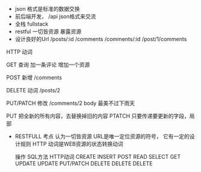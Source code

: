 - json 格式是标准的数据交换 
- 前后端开发， /api json格式来交流
- 全栈 fullstack 
- restful 一切皆资源
  暴露资源
- 设计良好的Url
  /posts/:id
  /comments
  /comments/:id
  /post/1/comments

HTTP 动词

GET 查询
    加一条评论  增加一个资源

POST 新增  /comments

DELETE 动词 /posts/2

PUT/PATCH  修改 
  /comments/2 body 最美不过下雨天

PUT 把全新的所有内容，去替换掉旧的内容
PTATCH 只要传递要更新的字段，局部

- RESTFULL 考点
  认为一切皆资源 URL是唯一定位资源的符号，
  它有一定的设计规则
  HTTP 动词是WEB资源的状态转换动词

  操作          SQL方法         HTTP动词
  CREATE      INSERT          POST
  READ        SELECT          GET
  UPDATE      UPDATE          PUT/PATCH
  DELETE      DELETE          DELETE
  